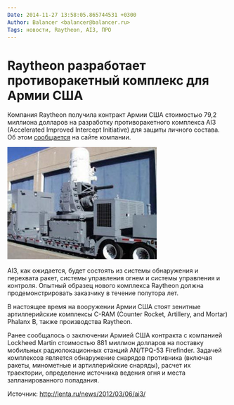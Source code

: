 ```yaml
---
Date: 2014-11-27 13:58:05.865744531 +0300
Author: Balancer <balancer@balancer.ru>
Tags: новости, Raytheon, AI3, ПРО
---
```


# Raytheon разработает противоракетный комплекс для Армии США

Компания Raytheon получила контракт Армии США стоимостью 79,2 миллиона
долларов на разработку противоракетного комплекса AI3 (Accelerated
Improved Intercept Initiative) для защиты личного состава. Об
этом [сообщается](http://raytheon.mediaroom.com/index.php?s=43&item=2050)
на сайте компании.

![AI3](2012-03-06-ai3-contract.jpg)

AI3, как ожидается, будет состоять из системы обнаружения и перехвата
ракет, системы управления огнем и системы управления и контроля. Опытный
образец нового комплекса Raytheon должна продемонстрировать заказчику в
течение полутора лет.

В настоящее время на вооружении Армии США стоят зенитные артиллерийские
комплексы C-RAM (Counter Rocket, Artillery, and Mortar) Phalanx B, также
производства Raytheon.

Ранее сообщалось о заключении Армией США контракта с компанией
Lockheed Martin стоимостью 881 миллион долларов на поставку мобильных
радиолокационных станций AN/TPQ-53 Firefinder. Задачей комплексов
является обнаружение снарядов противника (включая ракеты, минометные и
артиллерийские снаряды), расчет их траектории, определение источника
ведения огня и места запланированного попадания.

Источник: <http://lenta.ru/news/2012/03/06/ai3/>

